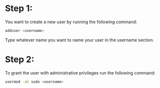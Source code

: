 # Step 1:

You want to create a new user by running the following command:
```bash
adduser <username>
```
Type whatever name you want to name your user in the username section.


# Step 2:

To grant the user with administrative privileges run the following command:
```bash
usermod -aG sudo <username>
```
